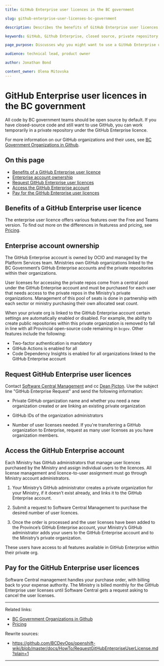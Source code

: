 ```yaml
---
title: GitHub Enterprise user licences in the BC government

slug: github-enterprise-user-licenses-bc-government

description: Describes the benefits of GitHub Enterprise user licences and how to access them.

keywords: GitHub, Github Enterprise, closed source, private repository, private organization

page_purpose: Discusses why you might want to use a GitHub Enterprise user licence and how to request, access, and pay for the users.

audience: technical lead, product owner

author: Jonathan Bond

content_owner: Olena Mitovska
---
```


# GitHub Enterprise user licences in the BC government

All code by BC government teams should be open source by default. If you have closed-source code and still want to use GitHub, you can work temporarily in a private repository under the GitHub Enterprise licence.

For more information on our GitHub organizations and their uses, see [BC Government Organizations in Github](/bc-government-organizations-in-github.md).

## On this page
- [Benefits of a GitHub Enterprise user licence](#benefits)
- [Enterprise account ownership](#ownership)
- [Request GitHub Enterprise user licences](#request)
- [Access the GitHub Enterprise account](#access)
- [Pay for the GitHub Enterprise user licences](#payment)

## Benefits of a GitHub Enterprise user licence<a name="benefits"></a>

The enterprise user licence offers various features over the Free and Teams version. To find out more on the differences in featuress and pricing, see [Pricing](https://github.com/pricing).

## Enterprise account ownership<a name="ownership"></a>

The GitHub Enterprise account is owned by OCIO and managed by the Platform Services team. Ministries own GitHub organizations linked to the BC Government’s GitHub Enterprise accounts and the private repositories within their organizations.  

User licenses for accessing the private repos come from a central pool under the GitHub Enterprise account and must be purchased for each user that needs access to the private repos in the Ministry’s private organizations.  Management of this pool of seats is done in partnership with each sector or ministry purchasing their own allocated seat count.

When your private org is linked to the GitHub Enterprise account certain settings are automatically enabled or disabled. For example, the ability to create public repositories within this private organization is removed to fall in line with all Provincial open-source code remaining in `bcgov`. Other features include the following:
* Two-factor authentication is mandatory
* GitHub Actions is enabled for all
* Code Dependency Insights is enabled for all organizations linked to the GitHub Enterprise account

## Request GitHub Enterprise user licences<a name="request"></a>

Contact [Software Central Management](mailto:SoftwareCentral.Management@gov.bc.ca) and cc [Dean Picton](Dean.Picton@gov.bc.ca). Use the subject line "GitHub Enterprise Request" and send the following information:  

* Private GitHub organization name and whether you need a new organization created or are linking an existing private organization  

* GitHub IDs of the organization administrators

* Number of user licenses needed. If you're transferring a GitHub organization to Enterprise, request as many user licenses as you have organization members.

## Access the GitHub Enterprise account<a name="access"></a>

Each Ministry has GitHub administrators that manage user licences purchased by the Ministry and assign individual users to the licences. All license management and licence-to-user assignment must go through Ministry account administrators.   

1. Your Ministry’s GitHub administrator creates a private organization for your Ministry, if it doesn’t exist already, and links it to the GitHub Enterprise account.

2. Submit a request to Software Central Management to purchase the desired number of user licences.

3. Once the order is processed and the user licenses have been added to the Province’s GitHub Enterprise account, your Ministry’s GitHub administrator adds your users to the GitHub Enterprise account and to the Ministry’s private organization.

These users have access to all features available in GitHub Enterprise within their private org.

## Pay for the GitHub Enterprise user licences<a name="payment"></a>

Software Central management handles your purchase order, with billing back to your expense authority. The Ministry is billed monthly for the GitHub Enterprise user licenses until Software Central gets a request asking to cancel the user licenses.

---
Related links:
* [BC Government Organizations in Github](/bc-government-organizations-in-github.md)
* [Pricing](https://github.com/pricing)

Rewrite sources:
* https://github.com/BCDevOps/openshift-wiki/blob/master/docs/HowTo/RequestGitHubEnterpriseUserLicense.md?plain=1
---
